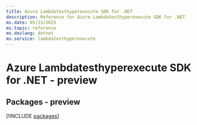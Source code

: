 ```yaml
---
title: Azure Lambdatesthyperexecute SDK for .NET
description: Reference for Azure Lambdatesthyperexecute SDK for .NET
ms.date: 05/23/2025
ms.topic: reference
ms.devlang: dotnet
ms.service: lambdatesthyperexecute
---
```

# Azure Lambdatesthyperexecute SDK for .NET - preview
## Packages - preview
[!INCLUDE [packages](lambdatesthyperexecute-index.md)]